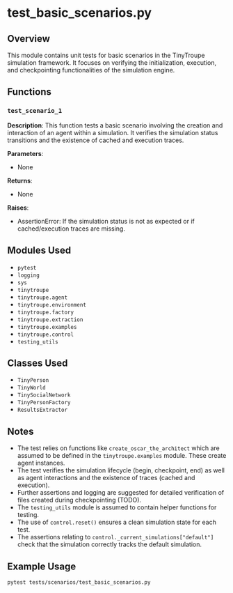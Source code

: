 # test_basic_scenarios.py

## Overview

This module contains unit tests for basic scenarios in the TinyTroupe simulation framework.  It focuses on verifying the initialization, execution, and checkpointing functionalities of the simulation engine.


## Functions

### `test_scenario_1`

**Description**: This function tests a basic scenario involving the creation and interaction of an agent within a simulation. It verifies the simulation status transitions and the existence of cached and execution traces.

**Parameters**:
- None

**Returns**:
- None

**Raises**:
- AssertionError: If the simulation status is not as expected or if cached/execution traces are missing.


## Modules Used

- `pytest`
- `logging`
- `sys`
- `tinytroupe`
- `tinytroupe.agent`
- `tinytroupe.environment`
- `tinytroupe.factory`
- `tinytroupe.extraction`
- `tinytroupe.examples`
- `tinytroupe.control`
- `testing_utils`


## Classes Used

- `TinyPerson`
- `TinyWorld`
- `TinySocialNetwork`
- `TinyPersonFactory`
- `ResultsExtractor`


## Notes

- The test relies on functions like `create_oscar_the_architect` which are assumed to be defined in the `tinytroupe.examples` module.  These create agent instances.
- The test verifies the simulation lifecycle (begin, checkpoint, end) as well as agent interactions and the existence of traces (cached and execution).
- Further assertions and logging are suggested for detailed verification of files created during checkpointing (TODO).
- The `testing_utils` module is assumed to contain helper functions for testing.
- The use of `control.reset()` ensures a clean simulation state for each test.
-  The assertions relating to `control._current_simulations["default"]` check that the simulation correctly tracks the default simulation.


## Example Usage

```
pytest tests/scenarios/test_basic_scenarios.py
```